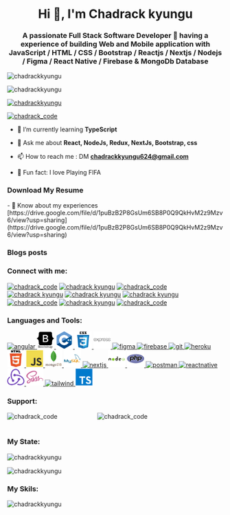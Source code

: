  <h1 align="center">Hi 👋, I'm Chadrack kyungu</h1>
<h3 align="center">A passionate Full Stack Software Developer 🚀 having a experience of building Web and Mobile application with JavaScript / HTML / CSS / Bootstrap / Reactjs / Nextjs / Nodejs / Figma / React Native / Firebase & MongoDb Database</h3>
<img width="1200" src="https://i0.wp.com/mydelsu.com/wp-content/uploads/2022/05/software-developer-g42c807283_1920-1.jpg?fit=1920%2C1281&ssl=1" alt="chadrackkyungu" />

<p align="left"> <img src="https://komarev.com/ghpvc/?username=chadrackkyungu&label=Profile%20views&color=0e75b6&style=flat" alt="chadrackkyungu" /> </p>

<p align="left"> <a href="https://github.com/ryo-ma/github-profile-trophy"><img src="https://github-profile-trophy.vercel.app/?username=chadrackkyungu" alt="chadrackkyungu" /></a> </p>

<p align="left"> <a href="https://twitter.com/chadrack_code" target="blank"><img src="https://img.shields.io/twitter/follow/chadrack_code?logo=twitter&style=for-the-badge" alt="chadrack_code" /></a> </p>

- 🌱 I’m currently learning **TypeScript**

- 💬 Ask me about **React, NodeJs, Redux, NextJs, Bootstrap, css**

- 📫 How to reach me : DM **chadrackkyungu624@gmail.com**

- 💙 Fun fact: I love Playing FIFA

<h3>Download My Resume</h3>
- 📄 Know about my experiences [https://drive.google.com/file/d/1puBzB2P8GsUm6SB8P0Q9QkHvM2z9Mzv6/view?usp=sharing](https://drive.google.com/file/d/1puBzB2P8GsUm6SB8P0Q9QkHvM2z9Mzv6/view?usp=sharing)

### Blogs posts
<!-- BLOG-POST-LIST:START -->
<!-- BLOG-POST-LIST:END -->

<h3 align="left">Connect with me:</h3>
<p align="left">
<a href="https://codepen.io/chadrack_code" target="blank"><img align="center" src="https://raw.githubusercontent.com/rahuldkjain/github-profile-readme-generator/master/src/images/icons/Social/codepen.svg" alt="chadrack_code" height="30" width="40" /></a>
<a href="https://dev.to/chadrack kyungu" target="blank"><img align="center" src="https://raw.githubusercontent.com/rahuldkjain/github-profile-readme-generator/master/src/images/icons/Social/devto.svg" alt="chadrack kyungu" height="30" width="40" /></a>
<a href="https://twitter.com/chadrack_code" target="blank"><img align="center" src="https://raw.githubusercontent.com/rahuldkjain/github-profile-readme-generator/master/src/images/icons/Social/twitter.svg" alt="chadrack_code" height="30" width="40" /></a>
<a href="https://linkedin.com/in/chadrack kyungu" target="blank"><img align="center" src="https://raw.githubusercontent.com/rahuldkjain/github-profile-readme-generator/master/src/images/icons/Social/linked-in-alt.svg" alt="chadrack kyungu" height="30" width="40" /></a>
<a href="https://stackoverflow.com/users/chadrack kyungu" target="blank"><img align="center" src="https://raw.githubusercontent.com/rahuldkjain/github-profile-readme-generator/master/src/images/icons/Social/stack-overflow.svg" alt="chadrack kyungu" height="30" width="40" /></a>
<a href="https://fb.com/chadrack kyungu" target="blank"><img align="center" src="https://raw.githubusercontent.com/rahuldkjain/github-profile-readme-generator/master/src/images/icons/Social/facebook.svg" alt="chadrack kyungu" height="30" width="40" /></a>
<a href="https://instagram.com/chadrack_code" target="blank"><img align="center" src="https://raw.githubusercontent.com/rahuldkjain/github-profile-readme-generator/master/src/images/icons/Social/instagram.svg" alt="chadrack_code" height="30" width="40" /></a>
<a href="https://dribbble.com/chadrack kyungu" target="blank"><img align="center" src="https://raw.githubusercontent.com/rahuldkjain/github-profile-readme-generator/master/src/images/icons/Social/dribbble.svg" alt="chadrack kyungu" height="30" width="40" /></a>
<a href="https://discord.gg/chadrack_code" target="blank"><img align="center" src="https://raw.githubusercontent.com/rahuldkjain/github-profile-readme-generator/master/src/images/icons/Social/discord.svg" alt="chadrack_code" height="30" width="40" /></a>
</p>

<h3 align="left">Languages and Tools:</h3>
<p align="left"> <a href="https://angular.io" target="_blank" rel="noreferrer"> <img src="https://angular.io/assets/images/logos/angular/angular.svg" alt="angular" width="40" height="40"/> </a> <a href="https://getbootstrap.com" target="_blank" rel="noreferrer"> <img src="https://raw.githubusercontent.com/devicons/devicon/master/icons/bootstrap/bootstrap-plain-wordmark.svg" alt="bootstrap" width="40" height="40"/> </a> <a href="https://www.w3schools.com/cpp/" target="_blank" rel="noreferrer"> <img src="https://raw.githubusercontent.com/devicons/devicon/master/icons/cplusplus/cplusplus-original.svg" alt="cplusplus" width="40" height="40"/> </a> <a href="https://www.w3schools.com/css/" target="_blank" rel="noreferrer"> <img src="https://raw.githubusercontent.com/devicons/devicon/master/icons/css3/css3-original-wordmark.svg" alt="css3" width="40" height="40"/> </a> <a href="https://expressjs.com" target="_blank" rel="noreferrer"> <img src="https://raw.githubusercontent.com/devicons/devicon/master/icons/express/express-original-wordmark.svg" alt="express" width="40" height="40"/> </a> <a href="https://www.figma.com/" target="_blank" rel="noreferrer"> <img src="https://www.vectorlogo.zone/logos/figma/figma-icon.svg" alt="figma" width="40" height="40"/> </a> <a href="https://firebase.google.com/" target="_blank" rel="noreferrer"> <img src="https://www.vectorlogo.zone/logos/firebase/firebase-icon.svg" alt="firebase" width="40" height="40"/> </a> <a href="https://git-scm.com/" target="_blank" rel="noreferrer"> <img src="https://www.vectorlogo.zone/logos/git-scm/git-scm-icon.svg" alt="git" width="40" height="40"/> </a> <a href="https://heroku.com" target="_blank" rel="noreferrer"> <img src="https://www.vectorlogo.zone/logos/heroku/heroku-icon.svg" alt="heroku" width="40" height="40"/> </a> <a href="https://www.w3.org/html/" target="_blank" rel="noreferrer"> <img src="https://raw.githubusercontent.com/devicons/devicon/master/icons/html5/html5-original-wordmark.svg" alt="html5" width="40" height="40"/> </a> <a href="https://developer.mozilla.org/en-US/docs/Web/JavaScript" target="_blank" rel="noreferrer"> <img src="https://raw.githubusercontent.com/devicons/devicon/master/icons/javascript/javascript-original.svg" alt="javascript" width="40" height="40"/> </a> <a href="https://www.mongodb.com/" target="_blank" rel="noreferrer"> <img src="https://raw.githubusercontent.com/devicons/devicon/master/icons/mongodb/mongodb-original-wordmark.svg" alt="mongodb" width="40" height="40"/> </a> <a href="https://www.mysql.com/" target="_blank" rel="noreferrer"> <img src="https://raw.githubusercontent.com/devicons/devicon/master/icons/mysql/mysql-original-wordmark.svg" alt="mysql" width="40" height="40"/> </a> <a href="https://nextjs.org/" target="_blank" rel="noreferrer"> <img src="https://cdn.worldvectorlogo.com/logos/nextjs-2.svg" alt="nextjs" width="40" height="40"/> </a> <a href="https://nodejs.org" target="_blank" rel="noreferrer"> <img src="https://raw.githubusercontent.com/devicons/devicon/master/icons/nodejs/nodejs-original-wordmark.svg" alt="nodejs" width="40" height="40"/> </a> <a href="https://www.php.net" target="_blank" rel="noreferrer"> <img src="https://raw.githubusercontent.com/devicons/devicon/master/icons/php/php-original.svg" alt="php" width="40" height="40"/> </a> <a href="https://postman.com" target="_blank" rel="noreferrer"> <img src="https://www.vectorlogo.zone/logos/getpostman/getpostman-icon.svg" alt="postman" width="40" height="40"/> </a> <a href="https://reactnative.dev/" target="_blank" rel="noreferrer"> <img src="https://reactnative.dev/img/header_logo.svg" alt="reactnative" width="40" height="40"/> </a> <a href="https://redux.js.org" target="_blank" rel="noreferrer"> <img src="https://raw.githubusercontent.com/devicons/devicon/master/icons/redux/redux-original.svg" alt="redux" width="40" height="40"/> </a> <a href="https://sass-lang.com" target="_blank" rel="noreferrer"> <img src="https://raw.githubusercontent.com/devicons/devicon/master/icons/sass/sass-original.svg" alt="sass" width="40" height="40"/> </a> <a href="https://tailwindcss.com/" target="_blank" rel="noreferrer"> <img src="https://www.vectorlogo.zone/logos/tailwindcss/tailwindcss-icon.svg" alt="tailwind" width="40" height="40"/> </a> <a href="https://www.typescriptlang.org/" target="_blank" rel="noreferrer"> <img src="https://raw.githubusercontent.com/devicons/devicon/master/icons/typescript/typescript-original.svg" alt="typescript" width="40" height="40"/> </a> </p>

<h3 align="left">Support:</h3>
<p><a href="https://www.buymeacoffee.com/chadrack_code"> <img align="left" src="https://cdn.buymeacoffee.com/buttons/v2/default-yellow.png" height="50" width="210" alt="chadrack_code" /></a><a href="https://ko-fi.com/chadrack_code"> <img align="left" src="https://cdn.ko-fi.com/cdn/kofi3.png?v=3" height="50" width="210" alt="chadrack_code" /></a></p>

<br>
<br>
<h3 align="left">My State:</h3>
<p><img align="center" src="https://github-readme-stats.vercel.app/api?username=chadrackkyungu&show_icons=true&locale=en" alt="chadrackkyungu" /></p>
<p><img align="center" src="https://github-readme-streak-stats.herokuapp.com/?user=chadrackkyungu&" alt="chadrackkyungu" /></p>
<h3 align="left">My Skils:</h3>
<p><img align="left" src="https://github-readme-stats.vercel.app/api/top-langs?username=chadrackkyungu&show_icons=true&locale=en&layout=compact" alt="chadrackkyungu" /></p>
